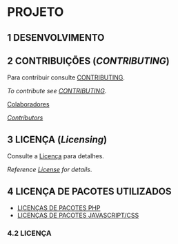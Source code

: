 # PROJETO

## 1 DESENVOLVIMENTO

## 2 CONTRIBUIÇÕES (_CONTRIBUTING_)

Para contribuir consulte [CONTRIBUTING](CONTRIBUTING.md).

_To contribute see [CONTRIBUTING](CONTRIBUTING.md)_.

[Colaboradores](CONTRIBUTORS.md)

_[Contributors](CONTRIBUTORS.md)_

## 3 LICENÇA (_Licensing_)

Consulte a [Licença](LICENSE) para detalhes.

_Reference [License](LICENSE) for details_.

## 4 LICENÇA DE PACOTES UTILIZADOS

- [LICENÇAS DE PACOTES PHP](LICENSE_PHP_PACKAGES)
- [LICENÇAS DE PACOTES JAVASCRIPT/CSS](LICENSE_JS_PACKAGES)




### 4.2 LICENÇA
